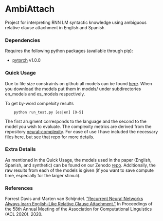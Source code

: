 # AmbiAttach
Project for interpreting RNN LM syntactic knowledge using ambiguous relative clause attachment in English and Spanish. 

### Dependencies
Requires the following python packages (available through pip):
* [pytorch](https://pytorch.org/) v1.0.0

### Quick Usage
Due to file size constraints on github all models can be found [here](https://zenodo.org/record/3778994#.X6wfxnVKj3A). When you download
the models put them in models/ under subdirectories en_models and es_models respectively.

To get by-word compelxity results

        python run_test.py [es|en] [0-5]

The first arugment corresponds to the language and the second to the model you wish to evaluate. The complexity 
metrics are derived from the repository [neural-complexity](https://github.com/vansky/neural-complexity). For ease of use I have included the necessary files here, but
see that repo for more details. 

### Extra Details

As mentioned in the Quick Usage, the models used in the paper (English, Spanish, and synthetic) can be found on our Zenodo
[repo](https://zenodo.org/record/3778994#.X6wfxnVKj3A). Additionally, the raw results from each of the models is given (if you want to save compute time, especially for the 
larger stimuli). 

### References

Forrest Davis and Marten van Schijndel. ["Recurrent Neural Networks Always learn English-Like Relative Clause Attachment."](https://www.aclweb.org/anthology/2020.acl-main.179/) In Proceedings of the 58th Annual Meeting of the Association for Computational Linguistics (ACL 2020). 2020.
